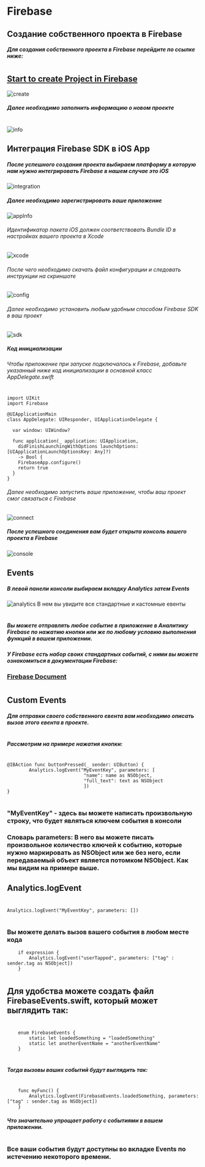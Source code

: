 # Firebase

## Создание собственного проекта в Firebase
##### Для создания собственного проекта в **Firebase** перейдите по ссылке ниже:
#
## [Start to create Project in Firebase](https://console.firebase.google.com)

![create](http://dl4.joxi.net/drive/2019/03/29/0028/0516/1876484/84/9add410012.jpg)

##### Далее необходимо заполнить информацию о новом проекте
#
![info](http://dl3.joxi.net/drive/2019/03/29/0028/0516/1876484/84/e4372c23a8.jpg)

## Интеграция Firebase SDK в iOS App
##### После успешного создания проекта выбираем платформу в которую нам нужно интегрировать Firebase в нашем случае это **iOS**
![integration](http://dl3.joxi.net/drive/2019/03/29/0028/0516/1876484/84/41e80f7bb4.jpg)
##### Далее необходимо зарегистрировать ваше приложение 
![appInfo](http://dl4.joxi.net/drive/2019/03/29/0028/0516/1876484/84/5b2b78be03.jpg)
###### Идентификатор пакета iOS должен соответствовать Bundle ID в настройках вашего проекта в Xcode
![xcode](http://dl3.joxi.net/drive/2019/03/29/0028/0516/1876484/84/8bef98887b.jpg)
###### После чего необходимо скачать файл конфигурации и следовать инструкции на скриншоте
![config](http://dl4.joxi.net/drive/2019/03/29/0028/0516/1876484/84/4ef7f1a6a5.jpg)
###### Далее необходимо установить любым удобным способом Firebase SDK в ваш проект
![sdk](http://dl3.joxi.net/drive/2019/03/29/0028/0516/1876484/84/c6d7bff084.jpg)
##### Код инициализации 
###### Чтобы приложение при запуске подключалось к Firebase, добавьте указанный ниже код инициализации в основной класс AppDelegate.swift
#
```
import UIKit
import Firebase

@UIApplicationMain
class AppDelegate: UIResponder, UIApplicationDelegate {

  var window: UIWindow?

  func application(_ application: UIApplication,
    didFinishLaunchingWithOptions launchOptions: [UIApplicationLaunchOptionsKey: Any]?)
    -> Bool {
    FirebaseApp.configure()
    return true
  }
}
```
###### Далее необходимо запустить ваше приложение, чтобы ваш проект смог связаться с Firebase
![connect](http://dl4.joxi.net/drive/2019/03/29/0028/0516/1876484/84/c2f7895225.jpg)
##### После успешного соединения вам будет открыта консоль вашего проекта в Firebase
![console](http://dl3.joxi.net/drive/2019/03/29/0028/0516/1876484/84/76aaf39c8d.jpg)

## Events

##### В левой панели консоли выбираем вкладку **Analytics** затем **Events**
![analytics](http://dl4.joxi.net/drive/2019/03/29/0028/0516/1876484/84/a2c18656be.jpg)
В нем вы увидите все стандартные и кастомные евенты
#
##### Вы можете отправлять любое событие в приложение в Аналитику Firebase по нажатию кнопки или же по любому условию выполнения функций в вашем приложении.
##### У Firebase есть набор своих стандартных событий, с ними вы можете ознакомиться в документации Firebase:
### [Firebase Document](https://firebase.google.com/docs/analytics/ios/events)
#
## Custom Events
##### Для отправки своего собственного евента вам необходимо описать вызов этого евента в проекте.
#
##### Рассмотрим на примере нажатия кнопки:
#
```
@IBAction func buttonPressed(_ sender: UIButton) {
        Analytics.logEvent("MyEventKey", parameters: [
                            "name": name as NSObject,
                            "full_text": text as NSObject
                            ])
}
```
#
### "MyEventKey" - здесь вы можете написать произвольную строку, что будет являться ключем события в консоли
### Словарь **parameters**: В него вы можете писать произвольное количество ключей к событию, которые нужно маркировать **as NSObject** или же без него, если передаваемый объект является потомком NSObject. Как мы видим на примере выше.

## Analytics.logEvent 
#
```
Analytics.logEvent("MyEventKey", parameters: [])
```
#
### Вы можете делать вызов вашего события в любом месте кода
```
    if expression {
        Analytics.logEvent("userTapped", parameters: ["tag" : sender.tag as NSObject])
    }
```
#
## Для удобства можете создать файл **FirebaseEvents.swift**, который может выглядить так:
#
```
    enum FirebaseEvents {
        static let loadedSomething = "loadedSomething"
        static let anotherEventName = "anotherEventName"
    }
```
#
##### Тогда вызовы ваших событий будут выглядить так:
#
```
    func myFunc() {
        Analytics.logEvent(FirebaseEvents.loadedSomething, parameters: ["tag" : sender.tag as NSObject])
    }
```
##### Что значительно упрощает работу с событиями в вашем приложении.
#
#
#
#
### Все ваши события будут доступны во вкладке **Events** по истечению некоторого времени.




